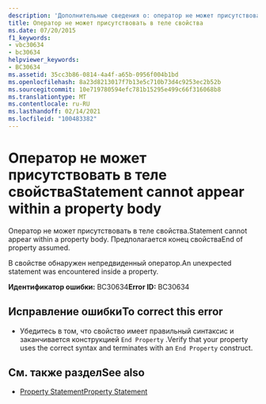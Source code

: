 ```yaml
---
description: 'Дополнительные сведения о: оператор не может присутствовать в теле свойства'
title: Оператор не может присутствовать в теле свойства
ms.date: 07/20/2015
f1_keywords:
- vbc30634
- bc30634
helpviewer_keywords:
- BC30634
ms.assetid: 35cc3b86-0814-4a4f-a65b-0956f004b1bd
ms.openlocfilehash: 8a23d8213017f7b13e5c710b73d4c9253ec2b52b
ms.sourcegitcommit: 10e719780594efc781b15295e499c66f316068b8
ms.translationtype: MT
ms.contentlocale: ru-RU
ms.lasthandoff: 02/14/2021
ms.locfileid: "100483382"
---
```

# <a name="statement-cannot-appear-within-a-property-body"></a><span data-ttu-id="67507-103">Оператор не может присутствовать в теле свойства</span><span class="sxs-lookup"><span data-stu-id="67507-103">Statement cannot appear within a property body</span></span>

<span data-ttu-id="67507-104">Оператор не может присутствовать в теле свойства.</span><span class="sxs-lookup"><span data-stu-id="67507-104">Statement cannot appear within a property body.</span></span> <span data-ttu-id="67507-105">Предполагается конец свойства</span><span class="sxs-lookup"><span data-stu-id="67507-105">End of property assumed.</span></span>  
  
 <span data-ttu-id="67507-106">В свойстве обнаружен непредвиденный оператор.</span><span class="sxs-lookup"><span data-stu-id="67507-106">An unexpected statement was encountered inside a property.</span></span>  
  
 <span data-ttu-id="67507-107">**Идентификатор ошибки:** BC30634</span><span class="sxs-lookup"><span data-stu-id="67507-107">**Error ID:** BC30634</span></span>  
  
## <a name="to-correct-this-error"></a><span data-ttu-id="67507-108">Исправление ошибки</span><span class="sxs-lookup"><span data-stu-id="67507-108">To correct this error</span></span>  
  
- <span data-ttu-id="67507-109">Убедитесь в том, что свойство имеет правильный синтаксис и заканчивается конструкцией `End Property` .</span><span class="sxs-lookup"><span data-stu-id="67507-109">Verify that your property uses the correct syntax and terminates with an `End Property` construct.</span></span>  
  
## <a name="see-also"></a><span data-ttu-id="67507-110">См. также раздел</span><span class="sxs-lookup"><span data-stu-id="67507-110">See also</span></span>

- [<span data-ttu-id="67507-111">Property Statement</span><span class="sxs-lookup"><span data-stu-id="67507-111">Property Statement</span></span>](../language-reference/statements/property-statement.md)
